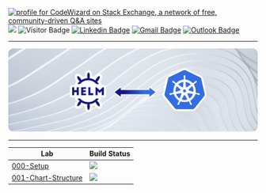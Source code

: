 
<a href="https://stackoverflow.com/users/1755598"><img src="https://stackexchange.com/users/flair/1951642.png" width="208" height="58" alt="profile for CodeWizard on Stack Exchange, a network of free, community-driven Q&amp;A sites" title="profile for CodeWizard on Stack Exchange, a network of free, community-driven Q&amp;A sites"></a>
<a href="https://github.com/nirgeier/AnsibleLabs/actions/workflows/000-build-lab-images.yaml"><img src="https://img.shields.io/github/actions/workflow/status/nirgeier/AnsibleLabs/000-build-lab-images.yaml?branch=main&style=flat" style="height: 20px;"></a> ![Visitor Badge](https://visitor-badge.laobi.icu/badge?page_id=nirgeier) [![Linkedin Badge](https://img.shields.io/badge/-nirgeier-blue?style=flat&logo=Linkedin&logoColor=white&link=https://www.linkedin.com/in/nirgeier/)](https://www.linkedin.com/in/nirgeier/) [![Gmail Badge](https://img.shields.io/badge/-nirgeier@gmail.com-fcc624?style=plastic&logo=Gmail&logoColor=red&link=mailto:nirgeier@gmail.com)](mailto:nirgeier@gmail.com) [![Outlook Badge](https://img.shields.io/badge/-nirg@codewizard.co.il-fcc624?style=plastic&logo=microsoftoutlook&logoColor=blue&link=mailto:nirg@codewizard.co.il)](mailto:nirg@codewizard.co.il)

---

![](/resources/images/helm-k8s-lab.png)

---

<!-- Labs List start -->
| Lab                                              | Build Status                                                                                                                                                                                        |
| ------------------------------------------------ | --------------------------------------------------------------------------------------------------------------------------------------------------------------------------------------------------- |
| [000-Setup](/Labs/000-Setup)                     | <a href=https://github.com/nirgeier/HelmLabs/actions/workflows/000-Setup.yaml> <img src="https://github.com/nirgeier/HelmLabs/actions/workflows/000-Setup.yaml/badge.svg"> </a>                     |
| [001-Chart-Structure](/Labs/001-Chart-Structure) | <a href=https://github.com/nirgeier/HelmLabs/actions/workflows/001-Chart-Structure.yaml> <img src="https://github.com/nirgeier/HelmLabs/actions/workflows/001-Chart-Structure.yaml/badge.svg"> </a> |
<!-- Labs List end -->